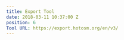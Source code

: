 ```yaml
---
title: Export Tool
date: 2018-03-11 10:37:00 Z
position: 6
Tool URL: https://export.hotosm.org/en/v3/
---
```


